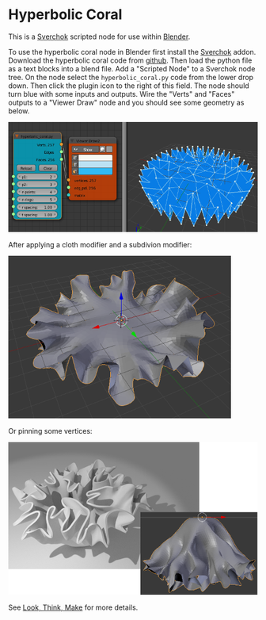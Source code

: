 Hyperbolic Coral
==============

This is  a [Sverchok](http://nikitron.cc.ua/sverchok_en.html) scripted node for use within [Blender](http://www.blender.org).

To use the hyperbolic coral node in Blender first install the [Sverchok](http://nikitron.cc.ua/sverchok_en.html) addon. Download the hyperbolic coral code from [github](https://github.com/elfnor/hyperbolic_coral). Then load the python file as a text blocks into a blend file. Add a "Scripted Node" to a Sverchok node tree. On the node select the ```hyperbolic_coral.py``` code from the lower drop down. Then click the plugin icon to the right of this field. The node should turn blue with some inputs and outputs. Wire the "Verts" and "Faces" outputs to a "Viewer Draw" node and you should see some geometry as below.

![Screenshot](images/coral_node_radius.blend.png)

After applying a cloth modifier and a subdivion modifier:

![coral](images/coral_node_radius.blend2.png)

Or pinning some vertices:

![pinned](images/coral_node_draped.png)

See [Look, Think, Make](http://elfnor.com/blender-adventures-with-hyperbolic-planes.html) for more details.

